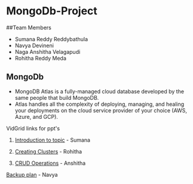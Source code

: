# MongoDb-Project

##Team Members
- Sumana Reddy Reddybathula
- Navya Devineni
- Naga Anshitha Velagapudi
- Rohitha Reddy Meda

## MongoDb 

- MongoDB Atlas is a fully-managed cloud database developed by the same people that build MongoDB.
- Atlas handles all the complexity of deploying, managing, and healing your deployments on the cloud service provider of your choice (AWS, Azure, and GCP). 



VidGrid links for ppt's

1. <a href="https://use.vg/gf34Re">Introduction to topic</a> - Sumana

2. <a href="https://use.vg/HcqSdL">Creating Clusters</a> - Rohitha

3. <a href="https://app.vidgrid.com/view/wyl11r8Ad3kj">CRUD Operations</a> - Anshitha

<a href="https://use.vg/dxOSmt">Backup plan</a> - Navya
